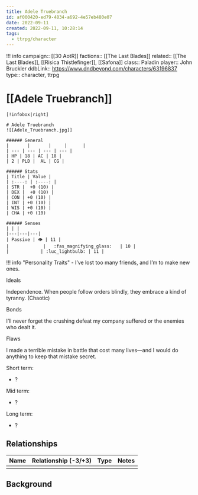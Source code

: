 ```yaml
---
title: Adele Truebranch
id: af000420-ed79-4834-a692-4e57eb480e07
date: 2022-09-11
created: 2022-09-11, 10:28:14
tags:
  - ttrpg/character
---
```


!!! info
    campaign:: [[30 AotR]]
    factions:: [[The Last Blades]]
    related:: [[The Last Blades]], [[Risica Thistlefinger]], [[Safona]]
    class:: Paladin
    player:: John Bruckler
    ddbLink:: https://www.dndbeyond.com/characters/63196837
    type:: character, ttrpg

# [[Adele Truebranch]]

    [!infobox|right]

    # Adele Truebranch
    ![[Adele_Truebranch.jpg]]

    ###### General
    |       |       |     |      |
    | --- | --- | --- | --- |
    | HP | 18 | AC | 18 |
    | 2 | PLD |  AL | CG |

    ###### Stats
    | Title | Value |
    | :----: | :----: |
    | STR |  +0 (10) |
    | DEX |  +0 (10) |
    | CON | +0 (10) |
    | INT | +0 (10) |
    | WIS | +0 (10) |
    | CHA | +0 (10)

    ###### Senses
    | | |
    |---|---|---|
    | Passive | 👁️ | 11 |
    |             |   :fas_magnifying_glass:   | 10 |
    |            | :luc_lightbulb: | 11 |

!!! info "Personality Traits"
    - I’ve lost too many friends, and I’m  to make new ones.

Ideals

Independence. When people follow orders blindly, they embrace a kind of tyranny. (Chaotic)

Bonds

I’ll never forget the crushing defeat my company suffered or the enemies who dealt it.

Flaws

I made a terrible mistake in battle that cost many lives—and I would do anything to keep that mistake secret.

Short term:
 - ?

Mid term:
- ?

Long term:
- ?

## Relationships

| Name    | Relationship (-3/+3) | Type | Notes  |
| ------- | :------------------: | ---- | ------ |
|         |                      |      |        |  

## Background